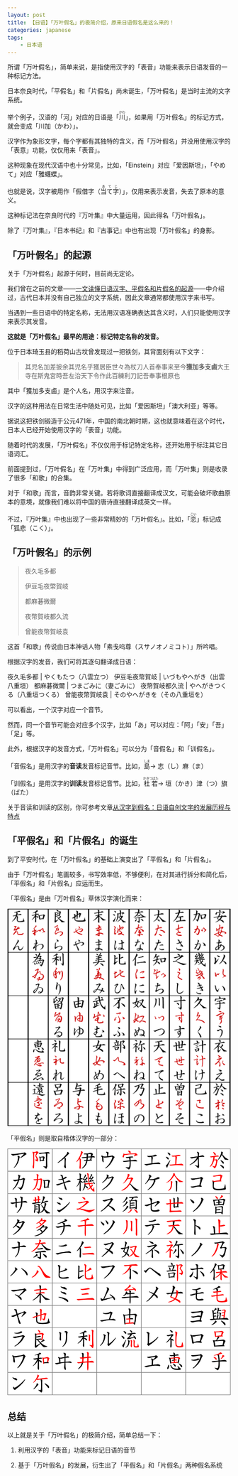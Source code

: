 ```yaml
---
layout: post
title: 【日语】「万叶假名」的极简介绍，原来日语假名是这么来的！
categories: japanese
tags:
    - 日本语
---
```


所谓「万叶假名」，简单来说，是指使用汉字的「表音」功能来表示日语发音的一种标记方法。

日本奈良时代，「平假名」和「片假名」尚未诞生，「万叶假名」是当时主流的文字系统。

举个例子，汉语的「河」对应的日语是「<ruby>川<rt>かわ</rt></ruby>」，如果用「万叶假名」的标记方式，就会变成「川加（かわ）」。

汉字作为象形文字，每个字都有其独特的含义，而「万叶假名」并没用使用汉字的「表意」功能，仅仅用来「表音」。

这种现象在现代汉语中也十分常见，比如，「Einstein」对应「爱因斯坦」，「やめて」对应「雅蠛蝶」。

也就是说，汉字被用作「假借字<span class='more'>（<ruby>当て字<rt>あてじ</rt></ruby>）</span>」，仅用来表示发音，失去了原本的意义。

这种标记法在奈良时代的『万叶集』中大量运用，因此得名「万叶假名」。

除了『万叶集』，『日本书纪』和『古事记』中也有出现「万叶假名」的身影。

## 「万叶假名」的起源

关于「万叶假名」起源于何时，目前尚无定论。

我们曾在之前的文章——[一文读懂日语汉字、平假名和片假名的起源](/japanese/kanji-kata-origin/)——中介绍过，古代日本并没有自己独立的文字系统，因此文章通常都使用汉字来书写。

当遇到一些日语中的特定名称，无法用汉语准确表达其含义时，人们只能使用汉字来表示其发音。

**这就是「万叶假名」最早的用途：标记特定名称的发音。**

位于日本琦玉县的稻荷山古坟曾发现过一把铁剑，其背面刻有以下文字：

> 其児名加差披余其児名乎獲居臣世々為杖刀人首奉事来至今**獲加多支鹵**大王寺在斯鬼宮時吾左治天下令作此百練利刀記吾奉事根原也

其中「獲加多支鹵」是个人名，用汉字来注音。

汉字的这种用法在日常生活中随处可见，比如「爱因斯坦」「澳大利亚」等等。

据说这把铁剑锻造于公元471年，中国的南北朝时期，这也就意味着在这个时代，日本人已经开始使用汉字的「表音」功能。

随着时代的发展，「万叶假名」不仅仅用于标记特定名称，还开始用于标注其它日语词汇。

前面提到过，「万叶假名」在「万叶集」中得到广泛应用，而「万叶集」则是收录了很多「和歌」的合集。

对于「和歌」而言，音韵非常关键。若将歌词直接翻译成汉文，可能会破坏歌曲原本的意境，就像我们难以将中国的唐诗直接翻译成英文一样。

不过，『万叶集』中也出现了一些非常精妙的「万叶假名」。比如，「<ruby>恋<rt>こい</rt></ruby>」标记成「狐悲（こく）」。

## 「万叶假名」的示例

> 夜久毛多都 
>
> 伊豆毛夜幣賀岐
> 
> 都麻碁微爾 
>
> 夜幣賀岐都久流 
>
> 曾能夜幣賀岐袁

这首「和歌」传说由日本神话人物「素戋呜尊<span class='more'>（スサノオノミコト）</span>」所吟唱。

根据汉字的发音，我们可将其逐句翻译成日语：

夜久毛多都 | やくもたつ<span class='more'>（八雲立つ）</span>
伊豆毛夜幣賀岐 | いづもやへがき<span class='more'>（出雲八重垣）</span>
都麻碁微爾 | つまごみに<span class='more'>（妻ごみに）</span>
夜幣賀岐都久流 | やへがきつくる<span class='more'>（八重垣つくる）</span>
曾能夜幣賀岐袁 | そのやへがきを<span class='more'>（その八重垣を）</span>

可以看出，一个汉字对应一个音节。

然而，同一个音节可能会对应多个汉字，比如「あ」可以对应：「阿」「安」「吾」「足」等。

此外，根据汉字的发音方式，「万叶假名」可以分为「音假名」和「训假名」。

「音假名」是用汉字的**音读**发音标记音节。比如，<ruby>島<rt>しま</rt></ruby>→ 志<span class='more'>（し）</span>麻<span class='more'>（ま）</span>

「训假名」是用汉字的**训读**发音标记音节。比如，<ruby>杜若<rt>かきつばた</rt></ruby>→ 垣<span class='more'>（かき）</span>津<span class='more'>（つ）</span>旗<span class='more'>（ばた）</span>

关于音读和训读的区别，你可参考文章[从汉字到假名：日语自创文字的发展历程与特点](/japanese/kanji-kana/)

## 「平假名」和「片假名」的诞生

到了平安时代，在「万叶假名」的基础上演变出了「平假名」和「片假名」。

由于「万叶假名」笔画较多，书写效率低，不够便利，在对其进行拆分和简化后，「平假名」和「片假名」应运而生。

「平假名」是由「万叶假名」草体汉字演化而来：

![](/assets/images/manyou-kana/origin_of_hiragana.png)

「平假名」则是取自楷体汉字的一部分：

![](/assets/images/manyou-kana/origin_of_katakana.svg)

## 总结

以上就是关于「万叶假名」的极简介绍，简单总结一下：

1) 利用汉字的「表音」功能来标记日语的音节

2) 基于「万叶假名」的发展，衍生出了「平假名」和「片假名」两种假名系统